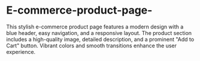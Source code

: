 # E-commerce-product-page-
This stylish e-commerce product page features a modern design with a blue header, easy navigation, and a responsive layout. The product section includes a high-quality image, detailed description, and a prominent "Add to Cart" button. Vibrant colors and smooth transitions enhance the user experience.
